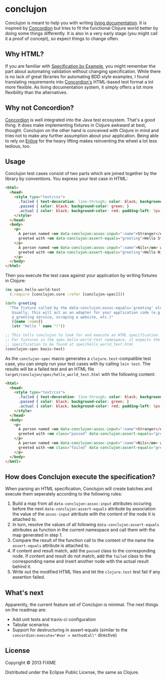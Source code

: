 # conclujon

Conclujon is meant to help you with writing [living documentation](http://specificationbyexample.com/key_ideas.html). It is inspired by [Concordion](http://concordion.org/) but tries to fit the functional Clojure world better by doing some things differently. It is also in a very early stage (you might call it a proof of concept), so expect things to change often.

## Why HTML?

If you are familiar with [Specification by Example](http://specificationbyexample.com/), you might remember the part about automating validation without changing specification. While there is no lack of great libraries for automating BDD style examples, I found translating requirements into [Concordion's](http://concordion.org) HTML-based test format a lot more flexible. As living documentation system, it simply offers a lot more flexibility than the alternatives.

## Why not Concordion?

[Concordion](http://concordion.org/) is well integrated into the Java test ecosystem. That's a good thing. It does make implementing fixtures in Clojure awkward at best, thought. Conclujon on the other hand is conceived with Clojure in mind and tries not to make any further assumption about your application. Being able to rely on [Enlive](https://github.com/cgrand/enlive) for the heavy lifting makes reinventing the wheel a lot less tedious, too.

## Usage

Conclujon test cases consist of two parts which are joined together by the library by conventions. You express your test case in HTML:

```html
<html>
  <head>
    <style type="text/css">
      .failed { text-decoration: line-through; color: black; background-color: red; }
      .passed { color: black; background-color: green; }
      .actual { color: black; background-color: red; padding-left: 5px; }
    </style>
  </head>
  <body>
    <p>
      A person named <em data-conclujon:assoc-input=":name">Stranger</em> will be 
      greeted with <em data-conclujon:assert-equals="greeting">Hello Stranger!</em>.<br/>
    </p>
      A person named <em data-conclujon:assoc-input=":name">Nils</em> will be
      greeted with <em data-conclujon:assert-equals="greeting">Hello Niels!</em>.
    </p>
  </body>
</html>
```

Then you execute the test case against your application by writing fixtures in Clojure:

```clojure
(ns spec.hello-world-test
  (:require [conclujon.core :refer [conclujon-spec]]))

(defn greeting 
  "The fixture called by the data-conclujon:assoc-equals='greeting' element.
   Usually, this will act as an adapter for your application code (e.g. calling
   a greeting service, scraping a website, etc.)"
   [{name :name}] 
   (str "Hello " name "!"))

;; This tells conclujon to look for and execute an HTML specification.
;; For fixtures in the spec.hello-world-test namespace, it expects the
;; specification to be found at spec/hello_world_test.html
(conclujon-spec basic-test)
```

As the `conclujon-spec` macro generates a `clojure.test`-compatible test case, you can simply run your test cases with by calling `lein test`. The results will be a failed test and an HTML file `target/conclujon/spec/hello_world_test.html` with the following content:

```html
<html>
  <head>
    <style type="text/css">
      .failed { text-decoration: line-through; color: black; background-color: red; }
      .passed { color: black; background-color: green; }
      .actual { color: black; background-color: red; padding-left: 5px; }
    </style>
  </head>
  <body>
    <p>
      A person named <em data-conclujon:assoc-input=":name">Stranger</em> will be 
      greeted with <em class="passed" data-conclujon:assert-equals="greeting">Hello Stranger!</em>.<br/>
    </p>
      A person named <em data-conclujon:assoc-input=":name">Nils</em> will be
      greeted with <em class="failed" data-conclujon:assert-equals="greeting">Hello Niels!</em><span class="actual">(actual: Hello Nils!)</span>.
    </p>
  </body>
</hmtl>
```

## How does Conclujon execute the specification?

When parsing an HTML specification, Conclujon will create batches and execute them seperately according to the following rules:

1.  Build a map from all `data-conclujon:assoc-input` attributes occuring before the next `data-conclujon:assert-equals` attribute
    by association the value of the `assoc-input` attribute with the content of the node it is attached to.
2.  In turn, resolve the values of all following `data-conclujon:assert-equals` attributes as function in the current namespace and
    call them with the map generated in step 1.
3.  Compare the result of the function call to the content of the name the `assert-equals` attribute is attached to.
4.  If content and result match, add the `passed` class to the corresponding node. If content and result do not match, add the `failed`
    class to the corresponding name and insert another node with the actual result behind it.
5.  Write out the modified HTML files and let the `clojure.test` test fail if any assertion failed.

## What's next

Apparently, the current feature set of Conclujon is minimal. The next things on the roadmap are:

* Add unit tests and travis-ci configuration
* Tabular scenarios
* Support for destructuring in assert-equals (similar to the `concordion:execute="#var = methodCall"` directive)

## License

Copyright © 2013 FIXME

Distributed under the Eclipse Public License, the same as Clojure.
